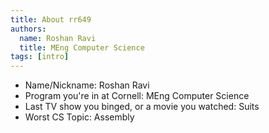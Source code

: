 ```yaml
---
title: About rr649
authors:
  name: Roshan Ravi
  title: MEng Computer Science
tags: [intro]
---
```


- Name/Nickname: Roshan Ravi
- Program you're in at Cornell: MEng Computer Science
- Last TV show you binged, or a movie you watched: Suits
- Worst CS Topic: Assembly
